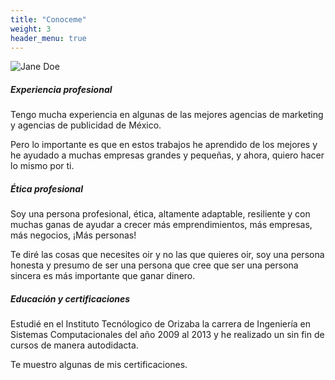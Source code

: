```yaml
---
title: "Conoceme"
weight: 3
header_menu: true
---
```


![Jane Doe](images/happy-ethnic-woman-sitting-at-table-with-laptop-3769021.jpg)

##### Experiencia profesional

Tengo mucha experiencia en algunas de las mejores agencias de marketing y agencias de publicidad de México. 

Pero lo importante es que en estos trabajos he aprendido de los mejores y he ayudado a muchas empresas grandes y pequeñas, y ahora, quiero hacer lo mismo por ti.

##### Ética profesional

Soy una persona profesional, ética, altamente adaptable, resiliente y con muchas ganas de ayudar a crecer más emprendimientos, más empresas, más negocios, ¡Más personas!

Te diré las cosas que necesites oir y no las que quieres oir, soy una persona honesta y presumo de ser una persona que cree que ser una persona sincera es más importante que ganar dinero.

##### Educación y certificaciones

Estudié en el Instituto Tecnólogico de Orizaba la carrera de Ingeniería en Sistemas Computacionales del año 2009 al 2013 y he realizado un sin fin de cursos de manera autodidacta.

Te muestro algunas de mis certificaciones.